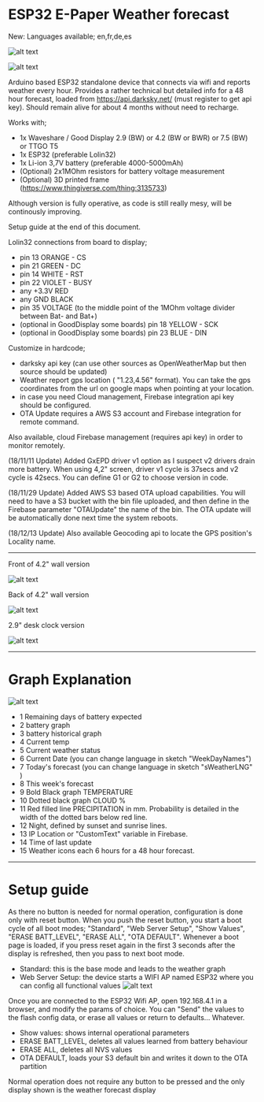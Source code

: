 # ESP32 E-Paper Weather forecast

New: Languages available; en,fr,de,es

 ![alt text](https://cdn.thingiverse.com/renders/75/d6/a7/d1/de/2b9d35bfe5607057e232901f3cf53377_preview_featured.jpg)
  
 ![alt text](https://cdn.thingiverse.com/renders/0d/a7/f2/06/e1/801294e4b230b225e4222f602e4dcfab_preview_featured.jpg)

Arduino based ESP32 standalone device that connects via wifi and reports weather every hour. 
Provides a rather technical but detailed info for a 48 hour forecast, loaded from https://api.darksky.net/ (must register to get api key).
Should remain alive for about 4 months without need to recharge.

Works with;
- 1x Waveshare / Good Display 2.9 (BW) or 4.2 (BW or BWR) or 7.5 (BW) or TTGO T5
- 1x ESP32 (preferable Lolin32)
- 1x Li-ion 3,7V battery (preferable 4000-5000mAh)
- (Optional) 2x1MOhm resistors for battery voltage measurement 
- (Optional) 3D printed frame (https://www.thingiverse.com/thing:3135733)

Although version is fully operative, as code is still really mesy, will be continously improving. 

Setup guide at the end of this document.

Lolin32 connections from board to display;
  - pin 13 ORANGE - CS
  - pin 21 GREEN -  DC
  - pin 14 WHITE -  RST
  - pin 22 VIOLET - BUSY
  - any +3.3V RED
  - any GND BLACK
  - pin 35 VOLTAGE (to the middle point of the 1MOhm voltage divider between Bat- and Bat+)
  - (optional in GoodDisplay some boards) pin 18 YELLOW - SCK
  - (optional in GoodDisplay some boards) pin 23 BLUE   - DIN

Customize in hardcode;
- darksky api key (can use other sources as OpenWeatherMap but then source should be updated) 
- Weather report gps location ( "1.23,4.56" format). You can take the gps coordinates from the url on google maps when pointing at your location.
- in case you need Cloud management, Firebase integration api key should be configured.
- OTA Update requires a AWS S3 account and Firebase integration for remote command.

Also available, cloud Firebase management (requires api key) in order to monitor remotely.

(18/11/11 Update) Added GxEPD driver v1 option as I suspect v2 drivers drain more battery. When using 4,2" screen, driver v1 cycle is 37secs and v2 cycle is 42secs. You can define G1 or G2 to choose version in code.

(18/11/29 Update) Added AWS S3 based OTA upload capabilities. You will need to have a S3 bucket with the bin file uploaded, and then define in the Firebase parameter "OTAUpdate" the name of the bin. The OTA update will be automatically done next time the system reboots.

(18/12/13 Update) Also available Geocoding api to locate the GPS position's Locality name.

--------------------------------------------------------------------------------------------------

Front of 4.2" wall version

 ![alt text](https://cdn.thingiverse.com/renders/2c/d5/12/57/fd/295a45b2040e32851cf271885126ecfc_preview_featured.jpg)


Back of 4.2" wall version

 ![alt text](https://cdn.thingiverse.com/renders/24/4b/11/8f/45/ce7e6c3ffa647b41647d48f9c0e5ab42_preview_featured.jpg)

2.9" desk clock version
 
 ![alt text](https://cdn.thingiverse.com/renders/f1/64/9d/ed/0b/6ec0a79d41489d84fe7ac521ba54bc00_preview_featured.jpg)
 
--------------------------------------------------------------------------------------------------

# Graph Explanation
 
  ![alt text](https://cdn.thingiverse.com/renders/4b/1e/79/44/a6/c7bf283a9247fa44293110c41f7d9472_preview_featured.jpg)
 
 - 1  Remaining days of battery expected
 - 2  battery graph
 - 3  battery historical graph
 - 4  Current temp
 - 5  Current weather status
 - 6  Current Date (you can change language in sketch "WeekDayNames")
 - 7  Today's forecast (you can change language in sketch "sWeatherLNG" )
 - 8  This week's forecast
 - 9  Bold Black graph TEMPERATURE
 - 10  Dotted black graph CLOUD %
 - 11  Red filled line PRECIPITATION in mm. Probability is detailed in the width of the dotted bars below red line.
 - 12  Night, defined by sunset and sunrise lines.
 - 13  IP Location or "CustomText" variable in Firebase.
 - 14  Time of last update
 - 15  Weather icons each 6 hours for a 48 hour forecast.

--------------------------------------------------------------------------------------------------

# Setup guide

 As there no button is needed for normal operation, configuration is done only with reset button. When you push the reset button, you start a boot cycle of all boot modes; "Standard", "Web Server Setup", "Show Values", "ERASE BATT_LEVEL", "ERASE ALL", "OTA DEFAULT". Whenever a boot page is loaded, if you press reset again in the first 3 seconds after the display is refreshed, then you pass to next boot mode.
  - Standard: this is the base mode and leads to the weather graph
  - Web Server Setup: the device starts a WIFI AP named ESP32 where you can config all functional values
  ![alt text](https://cdn.thingiverse.com/renders/7c/04/ed/43/20/6e7861f0293c0accbaed000fc4c5679e_preview_featured.jpg)
   
   Once you are connected to the ESP32 Wifi AP, open 192.168.4.1 in a browser, and modify the params of choice. You can "Send" the values to the flash config data, or erase all values or return to defaults... Whatever.
  - Show values: shows internal operational parameters
  - ERASE BATT_LEVEL, deletes all values learned from battery behaviour
  - ERASE ALL, deletes all NVS values
  - OTA DEFAULT, loads your S3 default bin and writes it down to the OTA partition

Normal operation does not require any button to be pressed and the only display shown is the weather forecast display
